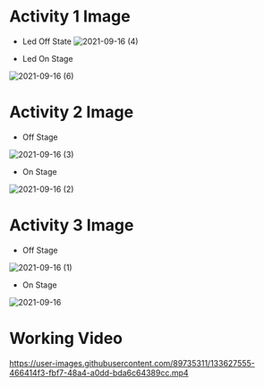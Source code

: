 # Activity 1 Image

* Led Off State
![2021-09-16 (4)](https://user-images.githubusercontent.com/89735311/133624636-ac0b6112-1604-484c-b806-708d8cbf8771.png)

* Led On Stage

![2021-09-16 (6)](https://user-images.githubusercontent.com/89735311/133624770-a44e4a6b-e93b-4478-a64a-2325f14478cc.png)

# Activity 2 Image

* Off Stage 

![2021-09-16 (3)](https://user-images.githubusercontent.com/89735311/133625092-65b84f64-22d6-4e44-9fb4-f409bcbcb9c8.png)

* On Stage

![2021-09-16 (2)](https://user-images.githubusercontent.com/89735311/133625175-64135cec-77c3-4bcb-aead-52c1120bc04d.png)

# Activity 3 Image

* Off Stage

![2021-09-16 (1)](https://user-images.githubusercontent.com/89735311/133625432-b0a57368-6eaf-4837-8204-24818f434f93.png)

* On Stage

![2021-09-16](https://user-images.githubusercontent.com/89735311/133625499-2b2faa9d-de32-4cfc-870e-93c9caf5a8f0.png)

# Working Video



https://user-images.githubusercontent.com/89735311/133627555-466414f3-fbf7-48a4-a0dd-bda6c64389cc.mp4


